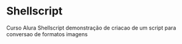 # Shellscript
Curso Alura Shellscript demonstração de criacao de um script para conversao de formatos imagens
